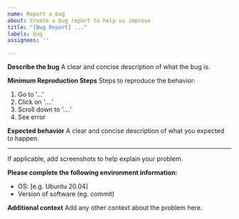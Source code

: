 ```yaml
---
name: Report a bug
about: Create a bug report to help us improve
title: "[Bug Report] ..."
labels: bug
assignees: ''

---
```


**Describe the bug**
A clear and concise description of what the bug is.

**Minimum Reproduction Steps**
Steps to reproduce the behavior:
1. Go to '...'
2. Click on '....'
3. Scroll down to '....'
4. See error

**Expected behavior**
A clear and concise description of what you expected to happen.

****
If applicable, add screenshots to help explain your problem.

**Please complete the following environment information:**
- OS: [e.g. Ubuntu 20.04]
- Version of software (eg. commit)

**Additional context**
Add any other context about the problem here.